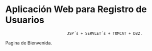 
# Aplicación Web para Registro de Usuarios

                               JSP´s + SERVLET´s + TOMCAT + DB2.
                               
                               
Pagina de Bienvenida.
